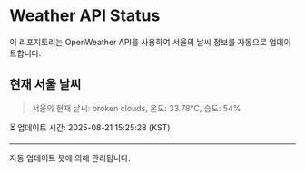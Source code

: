 
# Weather API Status

이 리포지토리는 OpenWeather API를 사용하여 서울의 날씨 정보를 자동으로 업데이트합니다.

## 현재 서울 날씨
> 서울의 현재 날씨: broken clouds, 온도: 33.78°C, 습도: 54%

⏳ 업데이트 시간: 2025-08-21 15:25:28 (KST)

---
자동 업데이트 봇에 의해 관리됩니다.
